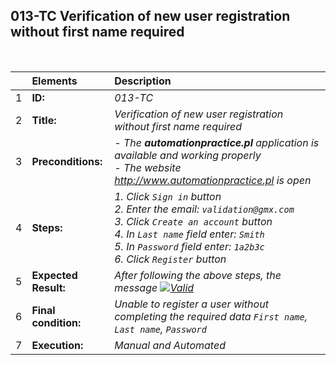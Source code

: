 ##  013-TC Verification of new user registration without first name required

<br>

|     | Elements             | Description                                                                               |
| :-- | :------------------- | :---------------------------------------------------------------------------------------- |
| 1   | **ID:**              | _013-TC_                                                                                  |
| 2   | **Title:**           | _Verification of new user registration without first name required_                       |
| 3   | **Preconditions:**   | _- The **automationpractice.pl** application is available and working properly <br> - The website http://www.automationpractice.pl is open_ |
| 4   | **Steps:**           | _1. Click `Sign in` button <br> 2. Enter the email: `validation@gmx.com` <br> 3. Click `Create an account` button <br> 4. In `Last name` field enter: `Smith` <br> 5. In `Password` field enter: `1a2b3c` <br> 6. Click `Register` button_ |
| 5   | **Expected Result:** | _After following the above steps, the message [![Valid](https://img.shields.io/badge/There%20is%201%20error-f3515c)](#)_ |
| 6   | **Final condition:** | _Unable to register a user without completing the required data `First name`, `Last name`, `Password`_ |
| 7   | **Execution:**       | _Manual and Automated_                                                                    |
